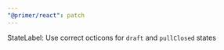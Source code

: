```yaml
---
"@primer/react": patch
---
```


StateLabel: Use correct octicons for `draft` and `pullClosed` states
